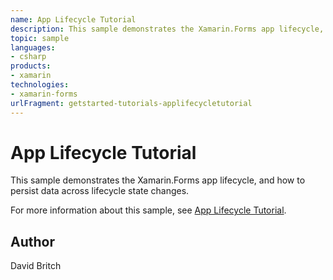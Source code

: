 ```yaml
---
name: App Lifecycle Tutorial
description: This sample demonstrates the Xamarin.Forms app lifecycle, and how to persist data across lifecycle state changes.  For more information about this ...
topic: sample
languages:
- csharp
products:
- xamarin
technologies:
- xamarin-forms
urlFragment: getstarted-tutorials-applifecycletutorial
---
```

App Lifecycle Tutorial
======================

This sample demonstrates the Xamarin.Forms app lifecycle, and how to persist data across lifecycle state changes.

For more information about this sample, see [App Lifecycle Tutorial](https://docs.microsoft.com/xamarin/get-started/tutorials/app-lifecycle/).

Author
------

David Britch

